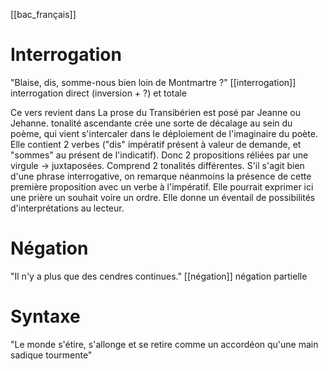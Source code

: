 [[bac_français]] 
# Interrogation
"Blaise, dis, somme-nous bien loin de Montmartre ?"
[[interrogation]]
interrogation direct (inversion + ?) et totale

Ce vers revient dans La prose du Transibérien est posé par Jeanne ou Jehanne. tonalité ascendante crée une sorte de décalage au sein du poème, qui vient s'intercaler dans le déploiement de l'imaginaire du poète. Elle contient 2 verbes ("dis" impératif présent à valeur de demande, et "sommes" au présent de l'indicatif). Donc 2 propositions réliées par une virgule -> juxtaposées. Comprend 2 tonalités différentes. S'il s'agit bien d'une phrase interrogative, on remarque néanmoins la présence de cette première proposition avec un verbe à l'impératif. Elle pourrait exprimer ici une prière un souhait voire un ordre. Elle donne un éventail de possibilités d'interprétations au lecteur.

# Négation
"Il n'y a plus que des cendres continues."
[[négation]]
négation partielle

# Syntaxe
"Le monde s'étire, s'allonge et se retire comme un accordéon qu'une main sadique tourmente"